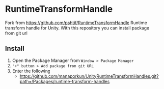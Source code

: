 # RuntimeTransformHandle

Fork from https://github.com/pshtif/RuntimeTransformHandle
Runtime transform handle for Unity.
With this repository you can install package from git url

## Install

1. Open the Package Manager from `Window > Package Manager`
2. `"+" button > Add package from git URL`
3. Enter the following
   * https://github.com/manaporkun/UnityRuntimeTransformHandles.git?path=/Packages/runtime-transform-handles
